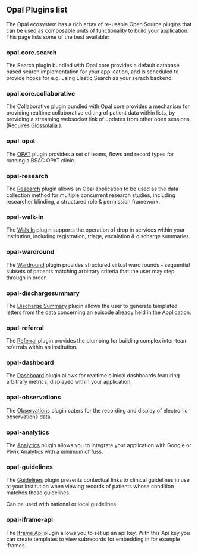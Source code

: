 ## Opal Plugins list

The Opal ecosystem has a rich array of re-usable Open Source plugins that can be used as composable
units of functionality to build your application. This page lists some of the best available:

### opal.core.search

The Search plugin bundled with Opal core provides a default database based search implementation
for your application, and is scheduled to provide hooks for e.g. using Elastic Search as your
serach backend.

### opal.core.collaborative

The Collaborative plugin bundled with Opal core provides a mechanism for providing realtime
collaborative editing of patient data within lists, by providing a streaming websocket link
of updates from other open sessions. (Requires [Glossolalia](https://github.com/openhealthcare/glossolalia) ).

### opal-opat

The [OPAT](https://github.com/openhealthcare/opal-opat) plugin provides a set of teams, flows
and record types for running a BSAC OPAT clinic.

### opal-research

The [Research](https://github.com/openhealthcare/opal-research) plugin allows an Opal application to be used as the
data collection method for multiple concurrent research studies, including researcher blinding, a
structured role & permission framework.

### opal-walk-in

The [Walk In](https://github.com/openhealthcare/opal-walk-in) plugin supports the operation of
drop in services within your institution, including registration, triage, escalation &
discharge summaries.

### opal-wardround

The [Wardround](https://github.com/openhealthcare/opal-wardround) plugin provides structured virtual
ward rounds - sequential subsets of patients matching arbitrary criteria that the user may step
through in order.

### opal-dischargesummary

The [Discharge Summary](https://github.com/openhealthcare/opal-dischargesummary) plugin allows the
user to generate templated letters from the data concerning an episode already held in the Application.

### opal-referral

The [Referral](https://github.com/openhealthcare/opal-referral) plugin provides the plumbing for
building complex inter-team referrals within an institution.

### opal-dashboard

The [Dashboard](https://github.com/openhealthcare/opal-dashboard) plugin allows for realtime clinical
dashboards featuring arbitrary metrics, displayed within your application.

### opal-observations

The [Observations](https://github.com/openhealthcare/opal-observations) plugin caters for the recording and
display of electronic observations data.

### opal-analytics

The [Analytics](https://github.com/openhealthcare/opal-analytics) plugin allows you to integrate
your application with Google or Piwik Analytics with a minimum of fuss.

### opal-guidelines

The [Guidelines](https://github.com/openhealthcare/opal-guidelines) plugin presents contextual links to clinical
guidelines in use at your institution when viewing records of patients whose condition matches those guidelines.

Can be used with national or local guidelines.


### opal-iframe-api

The [Iframe Api](https://github.com/openhealthcare/opal-iframe-api) plugin allows you to set up an api key.
With this Api key you can create templates to view subrecords for embedding in for example iframes.
